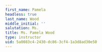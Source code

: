```yaml
---
first_name: Pamela
headless: true
last_name: Wood
middle_initial: ''
salutation: Ms.
title: Ms. Pamela Wood
type: instructor
uid: 5a0083c4-2430-dc86-3cf4-1a3d8ad30e50
---
```

